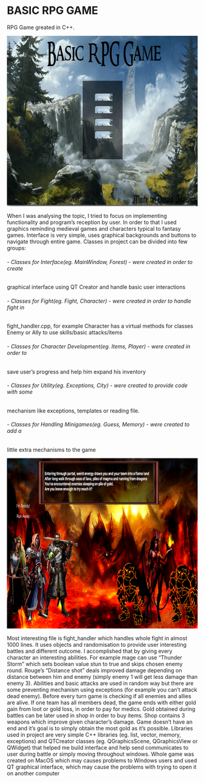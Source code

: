 #                                                                      BASIC RPG GAME
RPG Game greated in C++.
<p align="center">
<img src="https://github.com/DawidJozwiak/RPG-GAME/blob/master/Images/Screenshot%202020-10-01%20at%2001.14.39.png" width="800" height="450">
</p>

 When I was analysing the topic, I tried to focus on implementing functionality
and program’s reception by user. In order to that I used graphics reminding
medieval games and characters typical to fantasy games. Interface is very simple,
uses graphical backgrounds and buttons to navigate through entire game. Classes
in project can be divided into few groups:
###### - Classes for Interface(eg. MainWindow, Forest) - were created in order to create
graphical interface using QT Creator and handle basic user interactions
###### - Classes for Fight(eg. Fight, Character) - were created in order to handle fight in
fight_handler.cpp, for example Character has a virtual methods for classes
Enemy or Ally to use skills/basic attacks/items
###### - Classes for Character Development(eg. Items, Player) - were created in order to
save user’s progress and help him expand his inventory
###### - Classes for Utility(eg. Exceptions, City) - were created to provide code with some
mechanism like exceptions, templates or reading file.
###### - Classes for Handling Minigames(eg. Guess, Memory) - were created to add a
little extra mechanisms to the game
<p align="center">
<img src="https://github.com/DawidJozwiak/RPG-GAME/blob/master/Images/Screenshot%202020-10-01%20at%2001.25.12.png" width="800" height="450">
</p>
Most interesting file is fight_handler which handles whole fight in almost 1000 lines.
It uses objects and randomisation to provide user interesting battles and different
outcome. I accomplished that by giving every character an interesting abilities. For
example mage can use “Thunder Storm” which sets boolean value stun to true and
skips chosen enemy round. Rouge’s “Distance shot” deals improved damage
depending on distance between him and enemy (simply enemy 1 will get less
damage than enemy 3). Abilities and basic attacks are used in random way but
there are some preventing mechanism using exceptions (for example you can’t
attack dead enemy). Before every turn game is checking if all enemies and allies
are alive. If one team has all members dead, the game ends with either gold gain
from loot or gold loss, in order to pay for medics. Gold obtained during battles can
be later used in shop in order to buy items. Shop contains 3 weapons which
improve given character’s damage. Game doesn’t have an end and it’s goal is to
simply obtain the most gold as it’s possible. Libraries used in project are very
simple C++ libraries (eg. list, vector, memory, exceptions) and QTCreator classes
(eg. QGraphicsScene, QGraphicsView or QWidget) that helped me build interface 
and help send communicates to user during battle or simply moving throughout
windows. Whole game was created on MacOS which may causes problems to
Windows users and used QT graphical interface, which may cause the problems
with trying to open it on another computer
